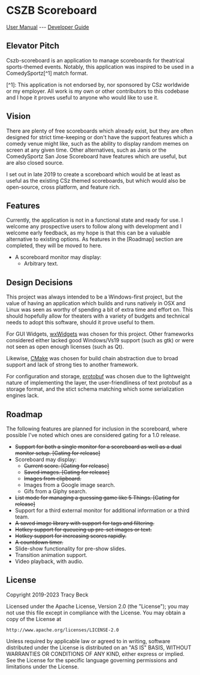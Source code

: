 # CSZB Scoreboard

[User Manual](doc/users.md) --- [Developer Guide](doc/developers.md)

## Elevator Pitch

Cszb-scoreboard is an application to manage scoreboards for theatrical sports-themed events.
Notably, this application was inspired to be used in a ComedySportz\[^1\] match format.

\[^1\]: This application is not endorsed by, nor sponsored by CSz worldwide or my employer. All work
is my own or other contributors to this codebase and I hope it proves useful to anyone who would
like to use it.

## Vision

There are plenty of free scoreboards which already exist, but they are often designed for strict
time-keeping or don't have the support features which a comedy venue might like, such as the ability
to display random memes on screen at any given time. Other alternatives, such as Janis or the
ComedySportz San Jose Scoreboard have features which are useful, but are also closed source.

I set out in late 2019 to create a scoreboard which would be at least as useful as the existing CSz
themed scoreboards, but which would also be open-source, cross platform, and feature rich.

## Features

Currently, the application is not in a functional state and ready for use. I welcome any prospective
users to follow along with development and I welcome early feedback, as my hope is that this can be
a valuable alternative to existing options. As features in the \[Roadmap\] section are completed,
they will be moved to here.

- A scoreboard monitor may display:
  - Arbitrary text.

## Design Decisions

This project was always intended to be a Windows-first project, but the value of having an
application which builds and runs natively in OSX and Linux was seen as worthy of spending a bit of
extra time and effort on. This should hopefully allow for theaters with a variety of budgets and
technical needs to adopt this software, should it prove useful to them.

For GUI Widgets, [wxWidgets](https://www.wxwidgets.org/) was chosen for this project. Other
frameworks considered either lacked good Windows/Vs19 support (such as gtk) or were not seen as open
enough licenses (such as Qt).

Likewise, [CMake](https://cmake.org/) was chosen for build chain abstraction due to broad support
and lack of strong ties to another framework.

For configuration and storage, [protobuf](https://developers.google.com/protocol-buffers/) was
chosen due to the lightweight nature of implementing the layer, the user-friendliness of text
protobuf as a storage format, and the stict schema matching which some serialization engines lack.

## Roadmap

The following features are planned for inclusion in the scoreboard, where possible I've noted which
ones are considered gating for a 1.0 release.

- ~~Support for both a single monitor for a scoreboard as well as a dual monitor setup. \[Gating for
  release\]~~
- Scoreboard may display:
  - ~~Current score. \[Gating for release\]~~
  - ~~Saved images. \[Gating for release\]~~
  - ~~Images from clipboard.~~
  - Images from a Google image search.
  - Gifs from a Giphy search.
- ~~List mode for managing a guessing game like 5 Things. \[Gating for release\]~~
- Support for a third external monitor for additional information or a third team.
- ~~A saved image library with support for tags and filtering.~~
- ~~Hotkey support for queueing up pre-set images or text.~~
- ~~Hotkey support for increasing scores rapidly.~~
- ~~A countdown timer.~~
- Slide-show functionality for pre-show slides.
- Transition animation support.
- Video playback, with audio.

## License

Copyright 2019-2023 Tracy Beck

Licensed under the Apache License, Version 2.0 (the "License"); you may not use this file except in
compliance with the License. You may obtain a copy of the License at

```
http://www.apache.org/licenses/LICENSE-2.0
```

Unless required by applicable law or agreed to in writing, software distributed under the License is
distributed on an "AS IS" BASIS, WITHOUT WARRANTIES OR CONDITIONS OF ANY KIND, either express or
implied. See the License for the specific language governing permissions and limitations under the
License.
